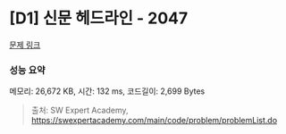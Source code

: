 # [D1] 신문 헤드라인 - 2047 

[문제 링크](https://swexpertacademy.com/main/code/problem/problemDetail.do?contestProbId=AV5QKsLaAy0DFAUq) 

### 성능 요약

메모리: 26,672 KB, 시간: 132 ms, 코드길이: 2,699 Bytes



> 출처: SW Expert Academy, https://swexpertacademy.com/main/code/problem/problemList.do